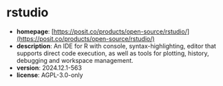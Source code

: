 # rstudio

- **homepage**: [https://posit.co/products/open-source/rstudio/](https://posit.co/products/open-source/rstudio/)
- **description**: An IDE for R with console, syntax-highlighting, editor that supports direct code execution, as well as tools for plotting, history, debugging and workspace management.
- **version**: 2024.12.1-563
- **license**: AGPL-3.0-only

